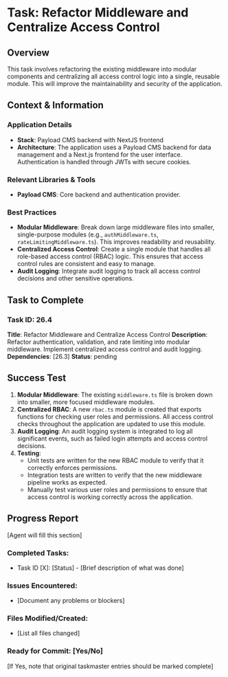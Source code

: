 # Task: Refactor Middleware and Centralize Access Control

## Overview
This task involves refactoring the existing middleware into modular components and centralizing all access control logic into a single, reusable module. This will improve the maintainability and security of the application.

## Context & Information
### Application Details
- **Stack**: Payload CMS backend with NextJS frontend
- **Architecture**: The application uses a Payload CMS backend for data management and a Next.js frontend for the user interface. Authentication is handled through JWTs with secure cookies.

### Relevant Libraries & Tools
- **Payload CMS**: Core backend and authentication provider.

### Best Practices
- **Modular Middleware**: Break down large middleware files into smaller, single-purpose modules (e.g., `authMiddleware.ts`, `rateLimitingMiddleware.ts`). This improves readability and reusability.
- **Centralized Access Control**: Create a single module that handles all role-based access control (RBAC) logic. This ensures that access control rules are consistent and easy to manage.
- **Audit Logging**: Integrate audit logging to track all access control decisions and other sensitive operations.

## Task to Complete

### Task ID: 26.4
**Title**: Refactor Middleware and Centralize Access Control
**Description**: Refactor authentication, validation, and rate limiting into modular middleware. Implement centralized access control and audit logging.
**Dependencies**: [26.3]
**Status**: pending

## Success Test
1.  **Modular Middleware**: The existing `middleware.ts` file is broken down into smaller, more focused middleware modules.
2.  **Centralized RBAC**: A new `rbac.ts` module is created that exports functions for checking user roles and permissions. All access control checks throughout the application are updated to use this module.
3.  **Audit Logging**: An audit logging system is integrated to log all significant events, such as failed login attempts and access control decisions.
4.  **Testing**:
    - Unit tests are written for the new RBAC module to verify that it correctly enforces permissions.
    - Integration tests are written to verify that the new middleware pipeline works as expected.
    - Manually test various user roles and permissions to ensure that access control is working correctly across the application.

## Progress Report
[Agent will fill this section]

### Completed Tasks:
- Task ID [X]: [Status] - [Brief description of what was done]

### Issues Encountered:
- [Document any problems or blockers]

### Files Modified/Created:
- [List all files changed]

### Ready for Commit: [Yes/No]
[If Yes, note that original taskmaster entries should be marked complete]
